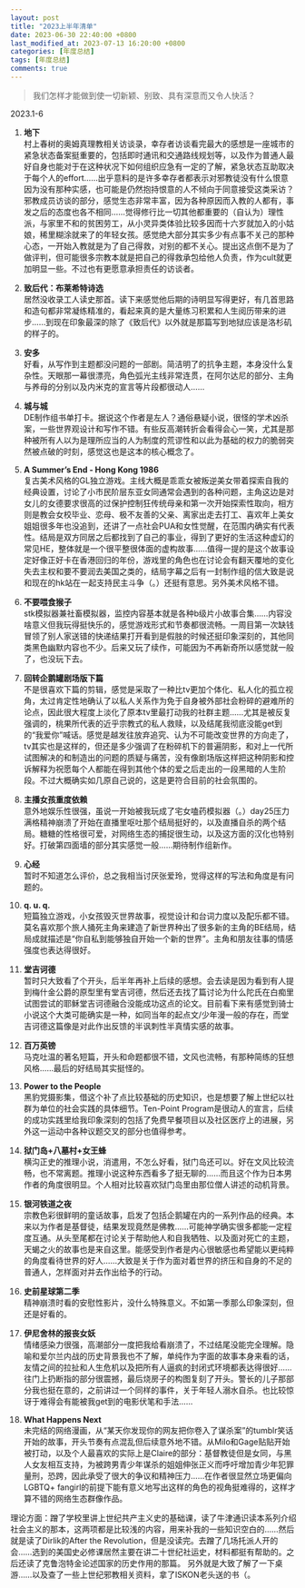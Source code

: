 ```yaml
---
layout: post
title: "2023上半年清单"
date: 2023-06-30 22:40:00 +0800
last_modified_at: 2023-07-13 16:20:00 +0800
categories: [年度总结]
tags: [年度总结]
comments: true
---
```


> 我们怎样才能做到使一切新颖、别致、具有深意而又令人快活？

2023.1-6

1. **地下** <br/> 村上春树的奥姆真理教相关访谈录，幸存者访谈看完最大的感想是一座城市的紧急状态备案挺重要的，包括即时通讯和交通路线规划等，以及作为普通人最好自身也能对于在这种状况下如何组织应急有一定的了解，紧急状态互助取决于每个人的effort……出乎意料的是许多幸存者都表示对邪教徒没有什么恨意因为没有那种实感，也可能是仍然抱持恨意的人不倾向于同意接受这类采访？邪教成员访谈的部分，感觉生态非常丰富，因为各种原因而入教的人都有，事发之后的态度也各不相同……觉得修行比一切其他都重要的（自认为）理性派，与家里不和的贫困劳工，从小灵异类体验比较多因而十六岁就加入的小姑娘，稀里糊涂就来了的年轻女孩。感觉绝大部分其实多少有点事不关己的那种心态，一开始入教就是为了自己得救，对别的都不关心。提出这点倒不是为了做评判，但可能很多宗教本就是把自己的得救承包给他人负责，作为cult就更加明显一些。不过也有更愿意承担责任的访谈者。

2. **致后代：布莱希特诗选** <br/> 居然没收录工人读史那首。读下来感觉他后期的诗明显写得更好，有几首思路和造句都非常凝练精准的，看起来真的是大量练习积累和人生阅历带来的进步……到现在印象最深的除了《致后代》以外就是那篇写到地狱应该是洛杉矶的样子的。

3. **安多** <br/> 好看，从写作到主题都没问题的一部剧。简洁明了的抗争主题，本身没什么复杂性。天眼那一幕很漂亮，角色弧光主线非常连贯，在阿尔达尼的部分、主角与养母的分别以及内米克的宣言等片段都很动人……

4. **城与城** <br/> DE制作组书单打卡。据说这个作者是左人？通俗悬疑小说，很怪的学术凶杀案，一些世界观设计和写作不错。有些反高潮转折会看得会心一笑，尤其是那种被所有人以为是理所应当的人为制度的荒谬性和以此为基础的权力的脆弱突然被点破的时刻，感觉这也是这本的核心概念了。

5. **A Summer’s End - Hong Kong 1986** <br/> 复古美术风格的GL独立游戏。主线大概是乖乖女被叛逆美女带着探索自我的经典设置，讨论了小市民阶层东亚女同通常会遇到的各种问题，主角这边是对女儿的女德要求很高的过保护控制狂传统母亲和第一次开始探索性取向，相方则是教会女校毕业、恋母、极不友善的父亲、离家出走去打工、喜欢年上美女姐姐很多年也没追到，还讲了一点社会PUA和女性觉醒，在范围内确实有代表性。结局是双方同居之后都找到了自己的事业，得到了更好的生活这种虚幻的常见HE，整体就是一个很平整很体面的虚构故事……值得一提的是这个故事设定好像正好卡在香港回归的年份，游戏里的角色也在讨论会有翻天覆地的变化失去主权和要不要润去美国之类的，结局字幕之后有一封制作组的信大致是说和现在的hk站在一起支持民主斗争（。）还挺有意思。另外美术风格不错。

6. **不要喂食猴子** <br/> stk模拟器兼社畜模拟器，监控内容基本就是各种b级片小故事合集……内容没啥意义但我玩得挺快乐的，感觉游戏形式和节奏都很流畅。一周目第一次缺钱冒领了别人家送错的快递结果打开看到是假肢的时候还挺印象深刻的，其他同类黑色幽默内容也不少。后来又玩了续作，可能因为不再新奇所以感觉就一般了，也没玩下去。

7. **回转企鹅罐剧场版下篇** <br/> 不是很喜欢下篇的剪辑，感觉是采取了一种比tv更加个体化、私人化的孤立视角，太过肯定性地确认了以私人关系作为免于自身被外部社会粉碎的避难所的论点，因此很大程度上淡化了原本tv里最打动我的社群主题……尤其是被反复强调的，桃果所代表的近乎宗教式的私人救赎，以及结尾我彻底没能get到的“我爱你”喊话。感觉是越发往放弃追究、认为不可能改变世界的方向走了，tv其实也是这样的，但还是多少强调了在粉碎机下的普遍阴影，和对上一代所试图解决的和制造出的问题的质疑与痛苦，没有像剧场版这样把这种阴影和控诉解释为祝愿每个人都能在得到其他个体的爱之后走出的一段黑暗的人生阶段。不过大概确实如几原自己说的，这是更符合目前的社会氛围的。

8. **主播女孩重度依赖** <br/> 意外地娱乐性很强，虽说一开始被我玩成了宅女嗑药模拟器（。）day25压力满格精神崩溃了开始在直播里呕吐那个结局挺好的，以及直播自杀的两个结局。糖糖的性格很可爱，对网络生态的捕捉很生动，以及这方面的汉化也特别好。打破第四面墙的部分其实感觉一般……期待制作组新作。

9. **心经** <br/> 暂时不知道怎么评价，总之我相当讨厌张爱玲，觉得这样的写法和角度是有问题的。

10. **q. u. q.** <br/> 短篇独立游戏，小女孩毁灭世界故事，视觉设计和台词力度以及配乐都不错。莫名喜欢那个旅人捅死主角来建造了新世界种出了很多新的主角的BE结局，结局成就描述是“你自私到能够独自开始一个新的世界”。主角和朋友往事的情感强度也表达得很好。

11. **堂吉诃德** <br/> 暂时只大致看了个开头，后半年再补上后续的感想。会去读是因为看到有人提到梅什金公爵的原型里有堂吉诃德，然后还去找了篇讨论为什么陀氏在白痴里试图尝试的耶稣堂吉诃德融合没能成功这点的论文。目前看下来有感觉到骑士小说这个大类可能确实是一种，如同当年的起点文/少年漫一般的存在，而堂吉诃德这篇像是对此作出反馈的半讽刺性半真情实感的故事。

12. **百万英镑** <br/> 马克吐温的著名短篇，开头和命题都很不错，文风也流畅，有那种简练的狂想风格……最后的好结局其实挺怪的。

13. **Power to the People** <br/> 黑豹党摄影集，借这个补了点比较基础的历史知识，也是想要了解上世纪以社群为单位的社会实践的具体细节。Ten-Point Program是很动人的宣言，后续的成功实践里给我印象深刻的包括了免费早餐项目以及社区医疗上的进展，另外这一运动中各种议题交叉的部分也值得参考。

14. **狱门岛+八墓村+女王蜂** <br/> 横沟正史的推理小说，消遣用，不怎么好看，狱门岛还可以。好在文风比较流畅，也不常离题。推理小说这种东西看多了挺无聊的……而且这个作为日本男作者的角度很明显。个人相对比较喜欢狱门岛里由那位僧人讲述的动机背景。

15. **银河铁道之夜** <br/> 宗教色彩很鲜明的童话故事，启发了包括企鹅罐在内的一系列作品的经典。本来以为作者是基督徒，结果发现竟然是佛教……可能神学确实很多都能一定程度互通。从头至尾都在讨论关于帮助他人和自我牺牲、以及面对死亡的主题，天蝎之火的故事也是来自这里。能感受到作者是内心很敏感也希望能以更纯粹的角度看待世界的好人……大致是关于作为面对着世界的挤压和自身的不足的普通人，怎样面对并去作出给予的行动。

16. **史前星球第二季** <br/> 精神崩溃时看的安慰性影片，没什么特殊意义。不如第一季那么印象深刻，但还是好看的。

17. **伊尼舍林的报丧女妖** <br/> 情绪感染力很强，高潮部分一度把我给看崩溃了，不过结尾没能完全理解。隐喻和爱尔兰内战的历史背景我也不了解，单纯作为字面的故事本身来看的话，友情之间的拉扯和人生危机以及把所有人逼疯的封闭式环境都表达得很好……往门上扔断指的部分很震撼，最后烧房子的构图复刻了开头。警长的儿子那部分我也挺在意的，之前讲过一个同样的事件，关于年轻人溺水自杀。也比较惊讶于难得会有能被我get到的电影伏笔和手法……

18. **What Happens Next** <br/> 未完结的网络漫画，从“某天你发现你的网友把你卷入了谋杀案”的tumblr笑话开始的故事，开头节奏有点混乱但后续意外地不错。从Milo和Gage贴贴开始被打动，以及个人最喜欢的实际上是Claire的部分：基督教徒但是女同，与黑人女友相互支持，为被跨男青少年谋杀的姐姐伸张正义而呼吁增加青少年犯罪量刑，恐跨，因此承受了很大的争议和精神压力……在作者很显然立场更偏向LGBTQ+ fangirl的前提下能有意义地写出这样的角色的视角挺难得的，这样才算不错的网络生态群像作品。

理论方面：蹭了学校里讲上世纪共产主义史的基础课，读了牛津通识读本系列介绍社会主义的那本，这两项都是比较浅的内容，用来补我的一些知识空白的……然后就是读了Dirlik的After the Revolution，但是没读完。去蹭了几场托派人开的会……选到的美国史必修课居然主要在讲二十世纪社运史，材料都挺有帮助的。之后还读了克鲁泡特金论述国家的历史作用的那篇。
另外就是大致了解了一下桌游……以及查了一些上世纪邪教相关资料，拿了ISKON老头送的书（。

